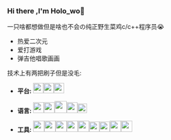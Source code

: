 ### Hi there ,I'm Holo_wo👋

一只啥都想做但是啥也不会の纯正野生菜鸡c/c++程序员:sob:

- 热爱二次元
- 爱打游戏
- 弹吉他唱歌画画

技术上有两把刷子但是没毛:

- **平台:**
<code><img src="https://hl1998-1255562705.cos.ap-shanghai.myqcloud.com/Img/linux.svg" width="24"/></code><code><img src="https://hl1998-1255562705.cos.ap-shanghai.myqcloud.com/Img/macos.svg" width="24"/></code><code><img src="https://hl1998-1255562705.cos.ap-shanghai.myqcloud.com/Img/windows.svg" width="24"/></code>

- **语言:**
<code><img src="https://hl1998-1255562705.cos.ap-shanghai.myqcloud.com/Img/c.svg" width="25"/></code><code><img src="https://hl1998-1255562705.cos.ap-shanghai.myqcloud.com/Img/cpp.svg" width="25"/></code><code><img src="https://hl1998-1255562705.cos.ap-shanghai.myqcloud.com/Img/python_18894.png" width="28"/></code><code><img src="https://hl1998-1255562705.cos.ap-shanghai.myqcloud.com/Img/Lua-logo.svg" width="25"/></code><code><img src="https://hl1998-1255562705.cos.ap-shanghai.myqcloud.com/Img/c-sharp-c-seeklogo.com.svg" width="22"/></code>

- **工具:**
<code><img src="https://hl1998-1255562705.cos.ap-shanghai.myqcloud.com/Img/unity_editor_macos_bigsur_icon_189588.png" width="26"/></code><code><img src="https://hl1998-1255562705.cos.ap-shanghai.myqcloud.com/Img/qt_94938.png" width="26"/></code><code><img src="https://hl1998-1255562705.cos.ap-shanghai.myqcloud.com/Img/vs.svg" width="26"/></code><code><img src="https://cdn.jsdelivr.net/gh/xmuli/xmuliPic@pic/2020/vscode.svg" width="26"/></code><code><img src="https://hl1998-1255562705.cos.ap-shanghai.myqcloud.com/Img/vim-gtk.svg" width="26"/></code><code><img src="https://hl1998-1255562705.cos.ap-shanghai.myqcloud.com/Img/gnu.svg" width="24"/></code><code><img src="https://hl1998-1255562705.cos.ap-shanghai.myqcloud.com/Img/cmake_logo_icon_169379.png" width="24"/></code><code><img src="https://hl1998-1255562705.cos.ap-shanghai.myqcloud.com/Img/git.svg" width="26"/></code><code><img src="https://hl1998-1255562705.cos.ap-shanghai.myqcloud.com/Img/svn.png" width="26"/></code> 
